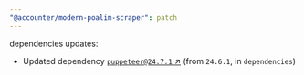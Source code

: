 ```yaml
---
"@accounter/modern-poalim-scraper": patch
---
```

dependencies updates:
  - Updated dependency [`puppeteer@24.7.1` ↗︎](https://www.npmjs.com/package/puppeteer/v/24.7.1) (from `24.6.1`, in `dependencies`)
